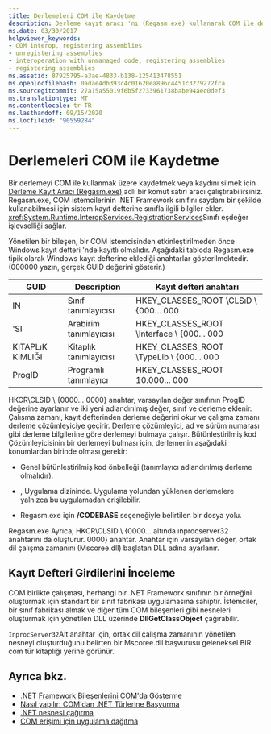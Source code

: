 ```yaml
---
title: Derlemeleri COM ile Kaydetme
description: Derleme kayıt aracı 'nı (Regasm.exe) kullanarak COM ile derlemeleri kaydetme veya kaydını silme. Bu, sistem kayıt defterine sınıf hakkında bilgi ekler.
ms.date: 03/30/2017
helpviewer_keywords:
- COM interop, registering assemblies
- unregistering assemblies
- interoperation with unmanaged code, registering assemblies
- registering assemblies
ms.assetid: 87925795-a3ae-4833-b138-125413478551
ms.openlocfilehash: 0adae4db393c4c01620ea896c4451c3279272fca
ms.sourcegitcommit: 27a15a55019f6b5f2733961738babe94aec0def3
ms.translationtype: MT
ms.contentlocale: tr-TR
ms.lasthandoff: 09/15/2020
ms.locfileid: "90559284"
---
```

# <a name="registering-assemblies-with-com"></a>Derlemeleri COM ile Kaydetme
Bir derlemeyi COM ile kullanmak üzere kaydetmek veya kaydını silmek için [Derleme Kayıt Aracı (Regasm.exe)](../tools/regasm-exe-assembly-registration-tool.md) adlı bir komut satırı aracı çalıştırabilirsiniz. Regasm.exe, COM istemcilerinin .NET Framework sınıfını saydam bir şekilde kullanabilmesi için sistem kayıt defterine sınıfla ilgili bilgiler ekler. <xref:System.Runtime.InteropServices.RegistrationServices>Sınıfı eşdeğer işlevselliği sağlar.  
  
 Yönetilen bir bileşen, bir COM istemcisinden etkinleştirilmeden önce Windows kayıt defteri 'nde kayıtlı olmalıdır. Aşağıdaki tabloda Regasm.exe tipik olarak Windows kayıt defterine eklediği anahtarlar gösterilmektedir. (000000 yazın, gerçek GUID değerini gösterir.)  
  
|GUID|Description|Kayıt defteri anahtarı|  
|----------|-----------------|------------------|  
|IN|Sınıf tanımlayıcısı|HKEY_CLASSES_ROOT \CLSıD \\ {000... 000|  
|'SI|Arabirim tanımlayıcısı|HKEY_CLASSES_ROOT \Interface \\ {000... 000|  
|KITAPLıK KIMLIĞI|Kitaplık tanımlayıcısı|HKEY_CLASSES_ROOT \TypeLib \\ {000... 000|  
|ProgID|Programlı tanımlayıcı|HKEY_CLASSES_ROOT 10.000... 000|  
  
 HKCR\CLSID \\ {0000... 0000} anahtar, varsayılan değer sınıfının ProgID değerine ayarlanır ve iki yeni adlandırılmış değer, sınıf ve derleme eklenir. Çalışma zamanı, kayıt defterinden derleme değerini okur ve çalışma zamanı derleme çözümleyiciye geçirir. Derleme çözümleyici, ad ve sürüm numarası gibi derleme bilgilerine göre derlemeyi bulmaya çalışır. Bütünleştirilmiş kod Çözümleyicisinin bir derlemeyi bulması için, derlemenin aşağıdaki konumlardan birinde olması gerekir:  
  
- Genel bütünleştirilmiş kod önbelleği (tanımlayıcı adlandırılmış derleme olmalıdır).  
  
- , Uygulama dizininde. Uygulama yolundan yüklenen derlemelere yalnızca bu uygulamadan erişilebilir.  
  
- Regasm.exe için **/CODEBASE** seçeneğiyle belirtilen bir dosya yolu.  
  
 Regasm.exe Ayrıca, HKCR\CLSID \\ {0000... altında ınprocserver32 anahtarını da oluşturur. 0000} anahtar. Anahtar için varsayılan değer, ortak dil çalışma zamanını (Mscoree.dll) başlatan DLL adına ayarlanır.  
  
## <a name="examining-registry-entries"></a>Kayıt Defteri Girdilerini İnceleme  
 COM birlikte çalışması, herhangi bir .NET Framework sınıfının bir örneğini oluşturmak için standart bir sınıf fabrikası uygulamasına sahiptir. İstemciler, bir sınıf fabrikası almak ve diğer tüm COM bileşenleri gibi nesneleri oluşturmak için yönetilen DLL üzerinde **DllGetClassObject** çağırabilir.  
  
 `InprocServer32`Alt anahtar için, ortak dil çalışma zamanının yönetilen nesneyi oluşturduğunu belirten bir Mscoree.dll başvurusu geleneksel BIR com tür kitaplığı yerine görünür.  
  
## <a name="see-also"></a>Ayrıca bkz.

- [.NET Framework Bileşenlerini COM'da Gösterme](exposing-dotnet-components-to-com.md)
- [Nasıl yapılır: COM'dan .NET Türlerine Başvurma](how-to-reference-net-types-from-com.md)
- [.NET nesnesi çağırma](/previous-versions/dotnet/netframework-4.0/8hw8h46b(v=vs.100))
- [COM erişimi için uygulama dağıtma](/previous-versions/dotnet/netframework-4.0/c2850st8(v=vs.100))
